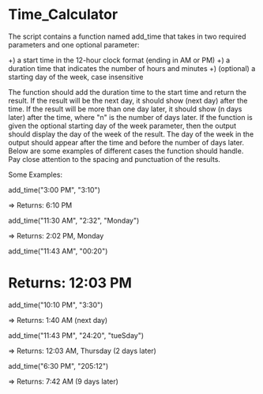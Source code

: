 # Time_Calculator
The script contains a function named add_time that takes in two required parameters and one optional parameter:

+) a start time in the 12-hour clock format (ending in AM or PM)
+) a duration time that indicates the number of hours and minutes
+) (optional) a starting day of the week, case insensitive

The function should add the duration time to the start time and return the result. If the result will be the next day, it should show (next day) after the time. If the result will be more than one day later, it should show (n days later) after the time, where "n" is the number of days later. If the function is given the optional starting day of the week parameter, then the output should display the day of the week of the result. The day of the week in the output should appear after the time and before the number of days later. Below are some examples of different cases the function should handle. Pay close attention to the spacing and punctuation of the results.

Some Examples:

add_time("3:00 PM", "3:10")

=> Returns: 6:10 PM

add_time("11:30 AM", "2:32", "Monday")

=> Returns: 2:02 PM, Monday

add_time("11:43 AM", "00:20")
# Returns: 12:03 PM

add_time("10:10 PM", "3:30")

=> Returns: 1:40 AM (next day)

add_time("11:43 PM", "24:20", "tueSday")

=> Returns: 12:03 AM, Thursday (2 days later)

add_time("6:30 PM", "205:12")

=> Returns: 7:42 AM (9 days later)
